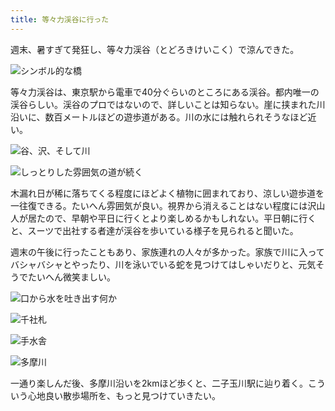 ```yaml
---
title: 等々力渓谷に行った
---
```

週末、暑すぎて発狂し、等々力渓谷（とどろきけいこく）で涼んできた。

![](https://lh6.googleusercontent.com/S1QrP62qg9xrGF5Kq8z7RoDkUP35iv3N74rrEkw85dX8zuCFt2VosSHCBf10-dvN8kLx2AgLlgSrHIrRfHnf1sw_4BOIwPzSWLkUby-WZto4w2BpXtGCvAZvahyP47d5SYAGwFscGhV3TaRlx6XpPc7EmPVpOUdahD9WMtz9e42IbfToBhUXeJdQLxsVew "シンボル的な橋")

等々力渓谷は、東京駅から電車で40分ぐらいのところにある渓谷。都内唯一の渓谷らしい。渓谷のプロではないので、詳しいことは知らない。崖に挟まれた川沿いに、数百メートルほどの遊歩道がある。川の水には触れられそうなほど近い。

![](https://lh4.googleusercontent.com/0nj05JpwuLewiqtNNdymVbh0af8pKCGu3HlWIXwfCpX5TdhULaeDx43ko8PuWDbAtufj8Je8mi0EABwPjSRuwEpX-KSXBtBENESynohCY7T-Kna1z0VePIp-kXf_7we8N9NwbQ1vR3yHu8ZOFzDbo2k2F9dVBLmIvs6cPUmZwx9J88fjq-v8m-NjbcZLAA "谷、沢、そして川")

![](https://lh3.googleusercontent.com/VAPGgyChRuFcqMBb7vmrSSdcPQ7WQ_fRLYpjaVxyGBpi7AptwwvDKi3E59tNWXsK0hCKPK1LQLIQA6n6DM0nKuUpxS5omcG7yHhya8i9mrMzbKWqphUcvvsqsuNgbj2GkRV1nBMPKD_mkXOMBgSasJiXsQZj1SaHDL8ZIbfjNuzXDK16gfmvFtWGXUwEUQ "しっとりした雰囲気の道が続く")

木漏れ日が稀に落ちてくる程度にほどよく植物に囲まれており、涼しい遊歩道を一往復できる。たいへん雰囲気が良い。視界から消えることはない程度には沢山人が居たので、早朝や平日に行くとより楽しめるかもしれない。平日朝に行くと、スーツで出社する者達が渓谷を歩いている様子を見られると聞いた。

週末の午後に行ったこともあり、家族連れの人々が多かった。家族で川に入ってバシャバシャとやったり、川を泳いでいる蛇を見つけてはしゃいだりと、元気そうでたいへん微笑ましい。

![](https://lh6.googleusercontent.com/DoUnPELgpzlt2gse1CcyO-Ys9W1V7HthZbvzmyJQ24W1lat5bopHFVRgBrGXHe_TnJ40NnhzrcEjjxWyL4UvSodsWfAo0Vp-wK5ts8uCLtU6z81PmNMHYG_TADzgkmjau5d5jbZ3cmpc8q4s-Qjy0VJUzibJMJQiV9ApxIMMlNSwrl40cu4FWXul5DmvxQ "口から水を吐き出す何か")

![](https://lh3.googleusercontent.com/4KmFWRZnWuQARBgjZCbUL4PC6E-CKX3Tny0nk5SmZ-1HVjHgLVhhif9iXjE_9WG6l2B0KMU0hrH0wAEmaVE3DlcWDEmOjidkNsONVQ1A1h270gN9hhwbZDQXUzJIs0eR9cDjpklrLop8I6uFL1rbvNDRSVal0_P9l5LBgVsJHNI4o-CTIo67c_MVuCB98g "千社札")

![](https://lh5.googleusercontent.com/IZo-AnYpofkb9_JWtWA2bF9R4OZtVQNro4A63gPzl5UEqpAGpzAsuQYC-sc-L5oSG3zMXV1as1B2Cys-Q5nkWisp-7k_qwpdYtc0t3JJYFY9LOcN-ScZoiGEzj7V6snHPwv0H-mThhnlsCAYg3_Ru54JNItURVb-WT6N4x7h9VqHtnopJz_v7vRlvhoxQQ "手水舎")

![](https://lh5.googleusercontent.com/8NFZA4g3rGn7ByxsyACj6QX9SC1ChByLp_N9XYAcB-8Agu42ExsHHtdaXiCUEcjfbaUdRcFXcC9nYaPMBv6c-qdTSYbz3VrHv8zZjTvaYXw2ghyC1kaPFpQHbZM5MLB6KAL0qAHUkhtl2TAZzJG0fVcxiWaacXb_LUD8wQm_DUxRnOTm-ZiJ7kpbuH1X5Q "多摩川")

一通り楽しんだ後、多摩川沿いを2kmほど歩くと、二子玉川駅に辿り着く。こういう心地良い散歩場所を、もっと見つけていきたい。
